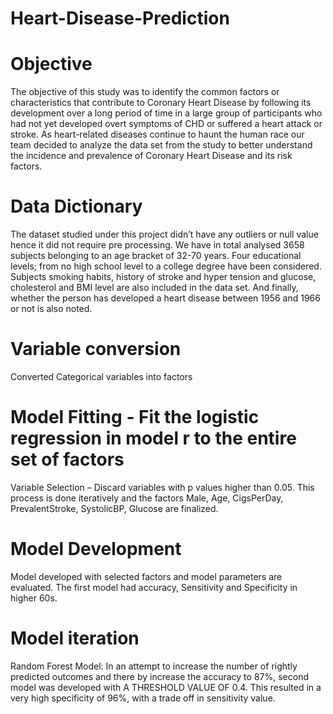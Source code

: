 # Heart-Disease-Prediction

# Objective

The objective of this study was to identify the common factors or characteristics that contribute to Coronary Heart Disease by following its development over a long period of time in a large group of participants who had not yet developed overt symptoms of CHD or suffered a heart attack or stroke.
As heart-related diseases continue to haunt the human race our team decided to analyze the data set from the study to better understand the incidence and prevalence of Coronary Heart Disease and its risk factors.

# Data Dictionary

The dataset studied under this project didn’t have any outliers or null value hence it did not require pre processing.
We have in total analysed 3658 subjects belonging to an age bracket of 32-70 years. Four educational levels; from no high school level to a college degree have been considered. Subjects smoking habits, history of stroke and hyper tension and glucose, cholesterol and BMI level are also included in the data set. And finally, whether the person has developed a heart disease between 1956 and 1966 or not is also noted.

# Variable conversion
Converted Categorical variables into factors

# Model Fitting - Fit the logistic regression in model r to the entire set of factors
Variable Selection – Discard variables with p values higher than 0.05. This process is done iteratively and the factors Male, Age, CigsPerDay, PrevalentStroke, SystolicBP, Glucose are finalized.

# Model Development 
Model developed with selected factors and model parameters are  evaluated. The first model had accuracy, Sensitivity and Specificity in higher 60s.

# Model iteration
Random Forest Model: In an attempt to increase the number of rightly predicted outcomes and there by increase the accuracy to 87%, second model was developed with A THRESHOLD VALUE OF 0.4. This resulted in a very high specificity of 96%, with a trade off in sensitivity value.


